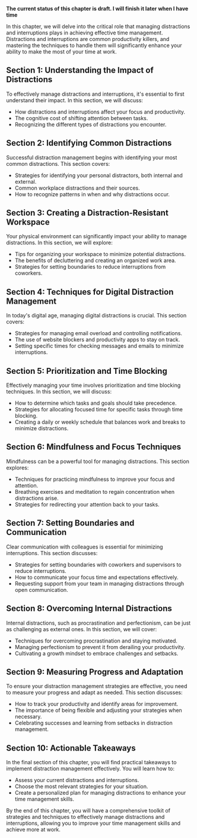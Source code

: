 **The current status of this chapter is draft. I will finish it later when I have time**

In this chapter, we will delve into the critical role that managing distractions and interruptions plays in achieving effective time management. Distractions and interruptions are common productivity killers, and mastering the techniques to handle them will significantly enhance your ability to make the most of your time at work.

Section 1: Understanding the Impact of Distractions
---------------------------------------------------

To effectively manage distractions and interruptions, it's essential to first understand their impact. In this section, we will discuss:

* How distractions and interruptions affect your focus and productivity.
* The cognitive cost of shifting attention between tasks.
* Recognizing the different types of distractions you encounter.

Section 2: Identifying Common Distractions
------------------------------------------

Successful distraction management begins with identifying your most common distractions. This section covers:

* Strategies for identifying your personal distractors, both internal and external.
* Common workplace distractions and their sources.
* How to recognize patterns in when and why distractions occur.

Section 3: Creating a Distraction-Resistant Workspace
-----------------------------------------------------

Your physical environment can significantly impact your ability to manage distractions. In this section, we will explore:

* Tips for organizing your workspace to minimize potential distractions.
* The benefits of decluttering and creating an organized work area.
* Strategies for setting boundaries to reduce interruptions from coworkers.

Section 4: Techniques for Digital Distraction Management
--------------------------------------------------------

In today's digital age, managing digital distractions is crucial. This section covers:

* Strategies for managing email overload and controlling notifications.
* The use of website blockers and productivity apps to stay on track.
* Setting specific times for checking messages and emails to minimize interruptions.

Section 5: Prioritization and Time Blocking
-------------------------------------------

Effectively managing your time involves prioritization and time blocking techniques. In this section, we will discuss:

* How to determine which tasks and goals should take precedence.
* Strategies for allocating focused time for specific tasks through time blocking.
* Creating a daily or weekly schedule that balances work and breaks to minimize distractions.

Section 6: Mindfulness and Focus Techniques
-------------------------------------------

Mindfulness can be a powerful tool for managing distractions. This section explores:

* Techniques for practicing mindfulness to improve your focus and attention.
* Breathing exercises and meditation to regain concentration when distractions arise.
* Strategies for redirecting your attention back to your tasks.

Section 7: Setting Boundaries and Communication
-----------------------------------------------

Clear communication with colleagues is essential for minimizing interruptions. This section discusses:

* Strategies for setting boundaries with coworkers and supervisors to reduce interruptions.
* How to communicate your focus time and expectations effectively.
* Requesting support from your team in managing distractions through open communication.

Section 8: Overcoming Internal Distractions
-------------------------------------------

Internal distractions, such as procrastination and perfectionism, can be just as challenging as external ones. In this section, we will cover:

* Techniques for overcoming procrastination and staying motivated.
* Managing perfectionism to prevent it from derailing your productivity.
* Cultivating a growth mindset to embrace challenges and setbacks.

Section 9: Measuring Progress and Adaptation
--------------------------------------------

To ensure your distraction management strategies are effective, you need to measure your progress and adapt as needed. This section discusses:

* How to track your productivity and identify areas for improvement.
* The importance of being flexible and adjusting your strategies when necessary.
* Celebrating successes and learning from setbacks in distraction management.

Section 10: Actionable Takeaways
--------------------------------

In the final section of this chapter, you will find practical takeaways to implement distraction management effectively. You will learn how to:

* Assess your current distractions and interruptions.
* Choose the most relevant strategies for your situation.
* Create a personalized plan for managing distractions to enhance your time management skills.

By the end of this chapter, you will have a comprehensive toolkit of strategies and techniques to effectively manage distractions and interruptions, allowing you to improve your time management skills and achieve more at work.
